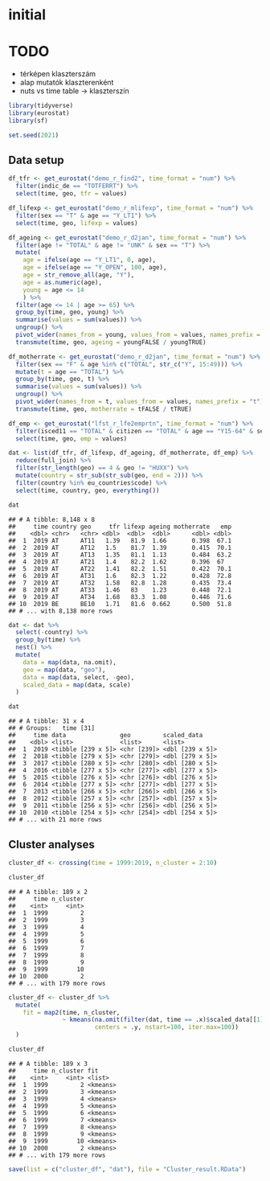 initial
================

# TODO

-   térképen klaszterszám
-   alap mutatók klaszterenként
-   nuts vs time table -> klaszterszín

``` r
library(tidyverse)
library(eurostat)
library(sf)

set.seed(2021)
```

## Data setup

``` r
df_tfr <- get_eurostat("demo_r_find2", time_format = "num") %>% 
  filter(indic_de == "TOTFERRT") %>% 
  select(time, geo, tfr = values)

df_lifexp <- get_eurostat("demo_r_mlifexp", time_format = "num") %>% 
  filter(sex == "T" & age == "Y_LT1") %>% 
  select(time, geo, lifexp = values)
```

``` r
df_ageing <- get_eurostat("demo_r_d2jan", time_format = "num") %>% 
  filter(age != "TOTAL" & age != "UNK" & sex == "T") %>% 
  mutate(
    age = ifelse(age == "Y_LT1", 0, age),
    age = ifelse(age == "Y_OPEN", 100, age),
    age = str_remove_all(age, "Y"),
    age = as.numeric(age),
    young = age <= 14
    ) %>% 
  filter(age <= 14 | age >= 65) %>% 
  group_by(time, geo, young) %>% 
  summarise(values = sum(values)) %>% 
  ungroup() %>% 
  pivot_wider(names_from = young, values_from = values, names_prefix = "young") %>% 
  transmute(time, geo, ageing = youngFALSE / youngTRUE)
```

``` r
df_motherrate <- get_eurostat("demo_r_d2jan", time_format = "num") %>% 
  filter(sex == "F" & age %in% c("TOTAL", str_c("Y", 15:49))) %>% 
  mutate(t = age == "TOTAL") %>% 
  group_by(time, geo, t) %>% 
  summarise(values = sum(values)) %>% 
  ungroup() %>% 
  pivot_wider(names_from = t, values_from = values, names_prefix = "t") %>% 
  transmute(time, geo, motherrate = tFALSE / tTRUE)
```

``` r
df_emp <- get_eurostat("lfst_r_lfe2emprtn", time_format = "num") %>% 
  filter(isced11 == "TOTAL" & citizen == "TOTAL" & age == "Y15-64" & sex == "F") %>% 
  select(time, geo, emp = values)
```

``` r
dat <- list(df_tfr, df_lifexp, df_ageing, df_motherrate, df_emp) %>% 
  reduce(full_join) %>% 
  filter(str_length(geo) == 4 & geo != "HUXX") %>% 
  mutate(country = str_sub(str_sub(geo, end = 2))) %>% 
  filter(country %in% eu_countries$code) %>% 
  select(time, country, geo, everything())

dat
```

    ## # A tibble: 8,148 x 8
    ##     time country geo     tfr lifexp ageing motherrate   emp
    ##    <dbl> <chr>   <chr> <dbl>  <dbl>  <dbl>      <dbl> <dbl>
    ##  1  2019 AT      AT11   1.39   81.9  1.66       0.398  67.1
    ##  2  2019 AT      AT12   1.5    81.7  1.39       0.415  70.1
    ##  3  2019 AT      AT13   1.35   81.1  1.13       0.484  63.2
    ##  4  2019 AT      AT21   1.4    82.2  1.62       0.396  67  
    ##  5  2019 AT      AT22   1.41   82.2  1.51       0.422  70.1
    ##  6  2019 AT      AT31   1.6    82.3  1.22       0.428  72.8
    ##  7  2019 AT      AT32   1.58   82.8  1.28       0.435  73.4
    ##  8  2019 AT      AT33   1.46   83    1.23       0.448  72.1
    ##  9  2019 AT      AT34   1.68   83.3  1.08       0.446  71.6
    ## 10  2019 BE      BE10   1.71   81.6  0.662      0.500  51.8
    ## # ... with 8,138 more rows

``` r
dat <- dat %>% 
  select(-country) %>% 
  group_by(time) %>% 
  nest() %>% 
  mutate(
    data = map(data, na.omit),
    geo = map(data, "geo"),
    data = map(data, select, -geo),
    scaled_data = map(data, scale)
  )

dat
```

    ## # A tibble: 31 x 4
    ## # Groups:   time [31]
    ##     time data               geo         scaled_data    
    ##    <dbl> <list>             <list>      <list>         
    ##  1  2019 <tibble [239 x 5]> <chr [239]> <dbl [239 x 5]>
    ##  2  2018 <tibble [279 x 5]> <chr [279]> <dbl [279 x 5]>
    ##  3  2017 <tibble [280 x 5]> <chr [280]> <dbl [280 x 5]>
    ##  4  2016 <tibble [277 x 5]> <chr [277]> <dbl [277 x 5]>
    ##  5  2015 <tibble [276 x 5]> <chr [276]> <dbl [276 x 5]>
    ##  6  2014 <tibble [277 x 5]> <chr [277]> <dbl [277 x 5]>
    ##  7  2013 <tibble [266 x 5]> <chr [266]> <dbl [266 x 5]>
    ##  8  2012 <tibble [257 x 5]> <chr [257]> <dbl [257 x 5]>
    ##  9  2011 <tibble [256 x 5]> <chr [256]> <dbl [256 x 5]>
    ## 10  2010 <tibble [254 x 5]> <chr [254]> <dbl [254 x 5]>
    ## # ... with 21 more rows

## Cluster analyses

``` r
cluster_df <- crossing(time = 1999:2019, n_cluster = 2:10)

cluster_df
```

    ## # A tibble: 189 x 2
    ##     time n_cluster
    ##    <int>     <int>
    ##  1  1999         2
    ##  2  1999         3
    ##  3  1999         4
    ##  4  1999         5
    ##  5  1999         6
    ##  6  1999         7
    ##  7  1999         8
    ##  8  1999         9
    ##  9  1999        10
    ## 10  2000         2
    ## # ... with 179 more rows

``` r
cluster_df <- cluster_df %>% 
  mutate(
    fit = map2(time, n_cluster, 
               ~ kmeans(na.omit(filter(dat, time == .x)$scaled_data[[1]]), 
                        centers = .y, nstart=100, iter.max=100))
  )

cluster_df
```

    ## # A tibble: 189 x 3
    ##     time n_cluster fit     
    ##    <int>     <int> <list>  
    ##  1  1999         2 <kmeans>
    ##  2  1999         3 <kmeans>
    ##  3  1999         4 <kmeans>
    ##  4  1999         5 <kmeans>
    ##  5  1999         6 <kmeans>
    ##  6  1999         7 <kmeans>
    ##  7  1999         8 <kmeans>
    ##  8  1999         9 <kmeans>
    ##  9  1999        10 <kmeans>
    ## 10  2000         2 <kmeans>
    ## # ... with 179 more rows

``` r
save(list = c("cluster_df", "dat"), file = "Cluster_result.RData")
```
